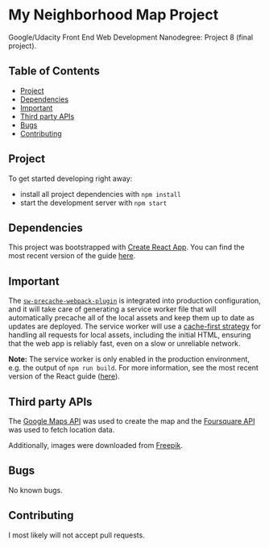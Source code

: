 ﻿# My Neighborhood Map Project
Google/Udacity Front End Web Development Nanodegree: Project 8 (final project).

## Table of Contents

* [Project](#project)
* [Dependencies](#dependencies)
* [Important](#important)
* [Third party APIs](#thirdpartyapis)
* [Bugs](#bugs)
* [Contributing](#contributing)

## Project

To get started developing right away:

* install all project dependencies with `npm install`
* start the development server with `npm start`

## Dependencies 

This project was bootstrapped with [Create React App](https://github.com/facebookincubator/create-react-app). You can find the most recent version of the guide [here](https://github.com/facebookincubator/create-react-app/blob/master/packages/react-scripts/template/README.md).

## Important

The [`sw-precache-webpack-plugin`](https://github.com/goldhand/sw-precache-webpack-plugin) is integrated into production configuration, and it will take care of generating a service worker file that will automatically precache all of the local assets and keep them up to date as updates are deployed.
The service worker will use a [cache-first strategy](https://developers.google.com/web/fundamentals/instant-and-offline/offline-cookbook/#cache-falling-back-to-network) for handling all requests for local assets, including the initial HTML, ensuring that the web app is reliably fast, even on a slow or unreliable network.

**Note:** The service worker is only enabled in the production environment, e.g. the output of `npm run build`. For more information, see the most recent version of the React guide ([here](https://github.com/facebookincubator/create-react-app/blob/master/packages/react-scripts/template/README.md)).

## Third party APIs

The [Google Maps API](https://cloud.google.com/maps-platform/) was used to create the map and the [Foursquare API](https://foursquare.com/developers/apps) was used to fetch location data. 

Additionally, images were downloaded from [Freepik](https://freepik.com/).

## Bugs

No known bugs.

## Contributing

I most likely will not accept pull requests.

